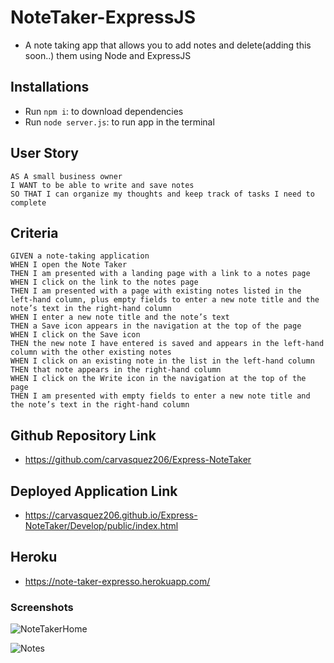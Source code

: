 # NoteTaker-ExpressJS
- A note taking app that allows you to add notes and delete(adding this soon..) them using Node and ExpressJS

## Installations
- Run `npm i`: to download dependencies
- Run `node server.js`: to run app in the terminal


## User Story

```
AS A small business owner
I WANT to be able to write and save notes
SO THAT I can organize my thoughts and keep track of tasks I need to complete
```

## Criteria

```
GIVEN a note-taking application
WHEN I open the Note Taker
THEN I am presented with a landing page with a link to a notes page
WHEN I click on the link to the notes page
THEN I am presented with a page with existing notes listed in the left-hand column, plus empty fields to enter a new note title and the note’s text in the right-hand column
WHEN I enter a new note title and the note’s text
THEN a Save icon appears in the navigation at the top of the page
WHEN I click on the Save icon
THEN the new note I have entered is saved and appears in the left-hand column with the other existing notes
WHEN I click on an existing note in the list in the left-hand column
THEN that note appears in the right-hand column
WHEN I click on the Write icon in the navigation at the top of the page
THEN I am presented with empty fields to enter a new note title and the note’s text in the right-hand column
```

## Github Repository Link
- https://github.com/carvasquez206/Express-NoteTaker

## Deployed Application Link
- https://carvasquez206.github.io/Express-NoteTaker/Develop/public/index.html

## Heroku
- https://note-taker-expresso.herokuapp.com/

### Screenshots
![NoteTakerHome](https://user-images.githubusercontent.com/63617482/150764249-f596e712-9d0d-4c62-b722-eac99c31b055.png)


![Notes](https://user-images.githubusercontent.com/63617482/150764364-76e710ab-bfe6-4708-b254-aac6af8d6785.png)



